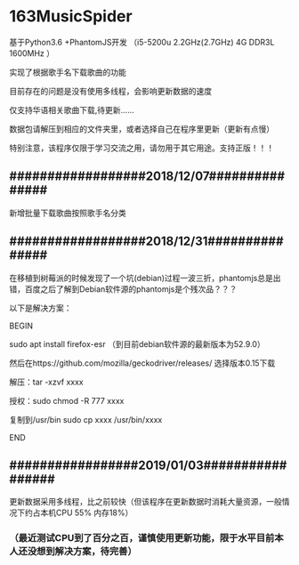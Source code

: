 # 163MusicSpider

基于Python3.6 +PhantomJS开发 （i5-5200u 2.2GHz(2.7GHz) 4G DDR3L 1600MHz ）

实现了根据歌手名下载歌曲的功能

目前存在的问题是没有使用多线程，会影响更新数据的速度

仅支持华语相关歌曲下载,待更新......

数据包请解压到相应的文件夹里，或者选择自己在程序里更新（更新有点慢）

特别注意，该程序仅限于学习交流之用，请勿用于其它用途。支持正版！！！

## ##################2018/12/07###############

新增批量下载歌曲按照歌手名分类

## ##################2018/12/31###############

在移植到树莓派的时候发现了一个坑(debian)过程一波三折，phantomjs总是出错，百度之后了解到Debian软件源的phantomjs是个残次品？？？

以下是解决方案：

BEGIN

sudo apt install firefox-esr （到目前debian软件源的最新版本为52.9.0）

然后在https://github.com/mozilla/geckodriver/releases/ 选择版本0.15下载

解压：tar -xzvf xxxx

授权：sudo chmod -R 777 xxxx

复制到/usr/bin sudo cp xxxx /usr/bin/xxxx

END

## #################2019/01/03#################

更新数据采用多线程，比之前较快（但该程序在更新数据时消耗大量资源，一般情况下约占本机CPU 55% 内存18%）

### （最近测试CPU到了百分之百，谨慎使用更新功能，限于水平目前本人还没想到解决方案，待完善）

